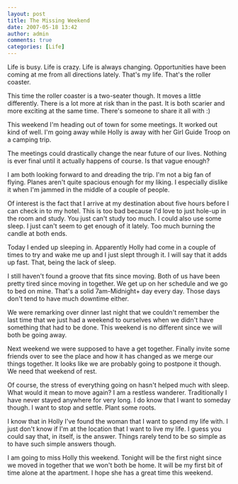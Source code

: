 ```yaml
---
layout: post
title: The Missing Weekend
date: 2007-05-18 13:42
author: admin
comments: true
categories: [Life]
---
```

Life is busy.  Life is crazy.  Life is always changing.  Opportunities have been coming at me from all directions lately.  That's my life.  That's the roller coaster.

This time the roller coaster is a two-seater though.  It moves a little differently.  There is a lot more at risk than in the past.  It is both scarier and more exciting at the same time.  There's someone to share it all with :)

This weekend I'm heading out of town for some meetings.  It worked out kind of well.  I'm going away while Holly is away with her Girl Guide Troop on a camping trip.

The meetings could drastically change the near future of our lives.  Nothing is ever final until it actually happens of course.  Is that vague enough?

I am both looking forward to and dreading the trip.  I'm not a big fan of flying.  Planes aren't quite spacious enough for my liking.  I especially dislike it when I'm jammed in the middle of a couple of people.

Of interest is the fact that I arrive at my destination about five hours before I can check in to my hotel.  This is too bad because I'd love to just hole-up in the room and study.  You just can't study too much.  I could also use some sleep.  I just can't seem to get enough of it lately.  Too much burning the candle at both ends.

Today I ended up sleeping in.  Apparently Holly had come in a couple of times to try and wake me up and I just slept through it.  I will say that it adds up fast.  That, being the lack of sleep.

I still haven't found a groove that fits since moving.  Both of us have been pretty tired since moving in together.  We get up on her schedule and we go to bed on mine.  That's a solid 7am-Midnight+ day every day.  Those days don't tend to have much downtime either.

We were remarking over dinner last night that we couldn't remember the last time that we just had a weekend to ourselves when we didn't have something that had to be done.  This weekend is no different since we will both be going away.

Next weekend we were supposed to have a get together.  Finally invite some friends over to see the place and how it has changed as we merge our things together.  It looks like we are probably going to postpone it though.  We need that weekend of rest.

Of course, the stress of everything going on hasn't helped much with sleep.  What would it mean to move again?  I am a restless wanderer.  Traditionally I have never stayed anywhere for very long.  I do know that I want to someday though.  I want to stop and settle.  Plant some roots.  

I know that in Holly I've found the woman that I want to spend my life with.  I just don't know if I'm at the location that I want to live my life.  I guess you could say that, in itself, is the answer.  Things rarely tend to be so simple as to have such simple answers though.

I am going to miss Holly this weekend.  Tonight will be the first night since we moved in together that we won't both be home.  It will be my first bit of time alone at the apartment.  I hope she has a great time this weekend.

